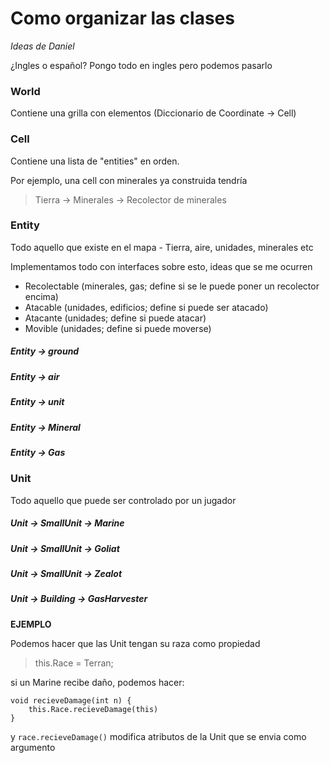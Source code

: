 # Como organizar las clases
*Ideas de Daniel*

¿Ingles o español? Pongo todo en ingles pero podemos pasarlo

### World
Contiene una grilla con elementos (Diccionario de Coordinate -> Cell)

### Cell
Contiene una lista de "entities" en orden.

Por ejemplo, una cell con minerales ya construida tendría
> Tierra -> Minerales -> Recolector de minerales

### Entity
Todo aquello que existe en el mapa - Tierra, aire, unidades, minerales etc

Implementamos todo con interfaces sobre esto, ideas que se me ocurren
* Recolectable (minerales, gas; define si se le puede poner un recolector encima)
* Atacable (unidades, edificios; define si puede ser atacado)
* Atacante (unidades; define si puede atacar)
* Movible (unidades; define si puede moverse)

##### Entity -> ground
##### Entity -> air
##### Entity -> unit
##### Entity -> Mineral
##### Entity -> Gas

### Unit
Todo aquello que puede ser controlado por un jugador

##### Unit -> SmallUnit -> Marine
##### Unit -> SmallUnit -> Goliat
##### Unit -> SmallUnit -> Zealot
##### Unit -> Building -> GasHarvester

**EJEMPLO**

Podemos hacer que las Unit tengan su raza como propiedad

> this.Race = Terran;

si un Marine recibe daño, podemos hacer:

    void recieveDamage(int n) {
        this.Race.recieveDamage(this)
    }

y `race.recieveDamage()` modifica atributos de la Unit que se envia como argumento
